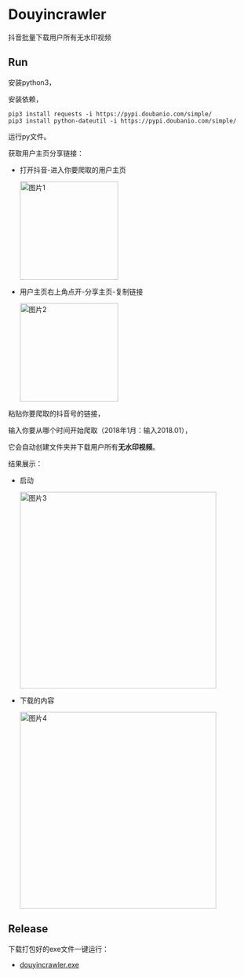 # Douyincrawler
抖音批量下载用户所有无水印视频
## Run
安装python3，

安装依赖，

```
pip3 install requests -i https://pypi.doubanio.com/simple/
pip3 install python-dateutil -i https://pypi.doubanio.com/simple/
```
运行py文件。

获取用户主页分享链接：

- 打开抖音-进入你要爬取的用户主页
    
    <img src="https://raw.githubusercontent.com/wanglu58/douyincrawler/master/screenshots/1.png" width="200" alt="图片1"/>

- 用户主页右上角点开-分享主页-复制链接
  
    <img src="https://raw.githubusercontent.com/wanglu58/douyincrawler/master/screenshots/2.png" width="200" alt="图片2"/>

粘贴你要爬取的抖音号的链接，

输入你要从哪个时间开始爬取（2018年1月：输入2018.01），

它会自动创建文件夹并下载用户所有**无水印视频**。

结果展示：
- 启动
  
    <img src="https://raw.githubusercontent.com/wanglu58/douyincrawler/master/screenshots/3.png" width="400" alt="图片3"/>

- 下载的内容

    <img src="https://raw.githubusercontent.com/wanglu58/douyincrawler/master/screenshots/4.png" width="400" alt="图片4"/>
## Release
下载打包好的exe文件一键运行：

-  [douyincrawler.exe](https://github.com/wanglu58/douyincrawler/releases)

